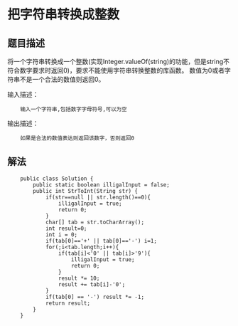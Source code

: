 # 把字符串转换成整数

## 题目描述
将一个字符串转换成一个整数(实现Integer.valueOf(string)的功能，但是string不符合数字要求时返回0)，要求不能使用字符串转换整数的库函数。 数值为0或者字符串不是一个合法的数值则返回0。

输入描述：  

        输入一个字符串,包括数字字母符号,可以为空  

输出描述：

        如果是合法的数值表达则返回该数字，否则返回0

## 解法
        public class Solution {
            public static boolean illigalInput = false;
            public int StrToInt(String str) {
                if(str==null || str.length()==0){
                    illigalInput = true;
                    return 0;
                }
                char[] tab = str.toCharArray();
                int result=0;
                int i = 0;
                if(tab[0]=='+' || tab[0]=='-') i=1;
                for(;i<tab.length;i++){
                    if(tab[i]<'0' || tab[i]>'9'){
                        illigalInput = true;
                        return 0;
                    }
                    result *= 10;
                    result += tab[i]-'0';
                }
                if(tab[0] == '-') result *= -1;
                return result;
            }
        }
